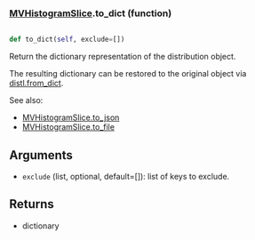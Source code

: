 ### [MVHistogramSlice](MVHistogramSlice.md).to_dict (function)


```py

def to_dict(self, exclude=[])

```



Return the dictionary representation of the distribution object.

The resulting dictionary can be restored to the original object
via [distl.from_dict](distl.from_dict.md).

See also:

* [MVHistogramSlice.to_json](MVHistogramSlice.to_json.md)
* [MVHistogramSlice.to_file](MVHistogramSlice.to_file.md)

Arguments
----------
* `exclude` (list, optional, default=[]): list of keys to exclude.

Returns
--------
* dictionary


